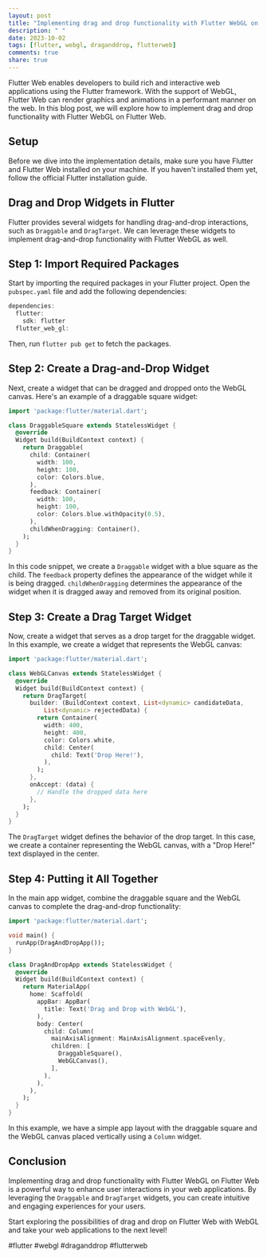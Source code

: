 ```yaml
---
layout: post
title: "Implementing drag and drop functionality with Flutter WebGL on Flutter Web"
description: " "
date: 2023-10-02
tags: [flutter, webgl, draganddrop, flutterweb]
comments: true
share: true
---
```


Flutter Web enables developers to build rich and interactive web applications using the Flutter framework. With the support of WebGL, Flutter Web can render graphics and animations in a performant manner on the web. In this blog post, we will explore how to implement drag and drop functionality with Flutter WebGL on Flutter Web.

## Setup

Before we dive into the implementation details, make sure you have Flutter and Flutter Web installed on your machine. If you haven't installed them yet, follow the official Flutter installation guide.

## Drag and Drop Widgets in Flutter

Flutter provides several widgets for handling drag-and-drop interactions, such as `Draggable` and `DragTarget`. We can leverage these widgets to implement drag-and-drop functionality with Flutter WebGL as well.

## Step 1: Import Required Packages

Start by importing the required packages in your Flutter project. Open the `pubspec.yaml` file and add the following dependencies:

```dart
dependencies:
  flutter:
    sdk: flutter
  flutter_web_gl:
```

Then, run `flutter pub get` to fetch the packages.

## Step 2: Create a Drag-and-Drop Widget

Next, create a widget that can be dragged and dropped onto the WebGL canvas. Here's an example of a draggable square widget:

```dart
import 'package:flutter/material.dart';

class DraggableSquare extends StatelessWidget {
  @override
  Widget build(BuildContext context) {
    return Draggable(
      child: Container(
        width: 100,
        height: 100,
        color: Colors.blue,
      ),
      feedback: Container(
        width: 100,
        height: 100,
        color: Colors.blue.withOpacity(0.5),
      ),
      childWhenDragging: Container(),
    );
  }
}
```

In this code snippet, we create a `Draggable` widget with a blue square as the child. The `feedback` property defines the appearance of the widget while it is being dragged. `childWhenDragging` determines the appearance of the widget when it is dragged away and removed from its original position.

## Step 3: Create a Drag Target Widget

Now, create a widget that serves as a drop target for the draggable widget. In this example, we create a widget that represents the WebGL canvas:

```dart
import 'package:flutter/material.dart';

class WebGLCanvas extends StatelessWidget {
  @override
  Widget build(BuildContext context) {
    return DragTarget(
      builder: (BuildContext context, List<dynamic> candidateData,
          List<dynamic> rejectedData) {
        return Container(
          width: 400,
          height: 400,
          color: Colors.white,
          child: Center(
            child: Text('Drop Here!'),
          ),
        );
      },
      onAccept: (data) {
        // Handle the dropped data here
      },
    );
  }
}
```

The `DragTarget` widget defines the behavior of the drop target. In this case, we create a container representing the WebGL canvas, with a "Drop Here!" text displayed in the center.

## Step 4: Putting it All Together

In the main app widget, combine the draggable square and the WebGL canvas to complete the drag-and-drop functionality:

```dart
import 'package:flutter/material.dart';

void main() {
  runApp(DragAndDropApp());
}

class DragAndDropApp extends StatelessWidget {
  @override
  Widget build(BuildContext context) {
    return MaterialApp(
      home: Scaffold(
        appBar: AppBar(
          title: Text('Drag and Drop with WebGL'),
        ),
        body: Center(
          child: Column(
            mainAxisAlignment: MainAxisAlignment.spaceEvenly,
            children: [
              DraggableSquare(),
              WebGLCanvas(),
            ],
          ),
        ),
      ),
    );
  }
}
```

In this example, we have a simple app layout with the draggable square and the WebGL canvas placed vertically using a `Column` widget.

## Conclusion

Implementing drag and drop functionality with Flutter WebGL on Flutter Web is a powerful way to enhance user interactions in your web applications. By leveraging the `Draggable` and `DragTarget` widgets, you can create intuitive and engaging experiences for your users.

Start exploring the possibilities of drag and drop on Flutter Web with WebGL and take your web applications to the next level!

#flutter #webgl #draganddrop #flutterweb